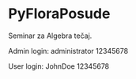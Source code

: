# PyFloraPosude
 Seminar za Algebra tečaj.

Admin login: 
administrator
12345678

User login:
JohnDoe
12345678

